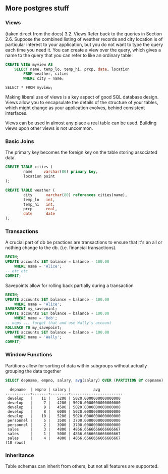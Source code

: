 ## More postgres stuff
### Views
(taken direct from the docs)
3.2. Views 
Refer back to the queries in Section 2.6. Suppose the combined listing of weather records and city location is of particular interest to your application, but you do not want to type the query each time you need it. You can create a view over the query, which gives a name to the query that you can refer to like an ordinary table:

```sql
CREATE VIEW myview AS
    SELECT name, temp_lo, temp_hi, prcp, date, location
        FROM weather, cities
        WHERE city = name;
```

`SELECT * FROM myview;`  


Making liberal use of views is a key aspect of good SQL database design. Views allow you to encapsulate the details of the structure of your tables, which might change as your application evolves, behind consistent interfaces.

Views can be used in almost any place a real table can be used. Building views upon other views is not uncommon.

### Basic Joins
The primary key becomes the foreign key on the table storing associated data.

```sql
CREATE TABLE cities (
        name     varchar(80) primary key,
        location point
);

CREATE TABLE weather (
        city      varchar(80) references cities(name),
        temp_lo   int,
        temp_hi   int,
        prcp      real,
        date      date
);
```

### Transactions
A crucial part of db be practices are transactions to ensure that it's an all or nothing change to the db. (i.e. financial transactions). 

```sql
BEGIN;
UPDATE accounts SET balance = balance - 100.00
    WHERE name = 'Alice';
-- etc etc
COMMIT;
```

Savepoints allow for rolling back partially during a transaction
```sql
BEGIN;
UPDATE accounts SET balance = balance - 100.00
    WHERE name = 'Alice';
SAVEPOINT my_savepoint;
UPDATE accounts SET balance = balance + 100.00
    WHERE name = 'Bob';
-- oops ... forget that and use Wally's account
ROLLBACK TO my_savepoint;
UPDATE accounts SET balance = balance + 100.00
    WHERE name = 'Wally';
COMMIT;
```

### Window Functions
Partitions allow for sorting of data within subgroups without actually grouping the data together

```sql
SELECT depname, empno, salary, avg(salary) OVER (PARTITION BY depname) FROM empsalary;
```

```
  depname  | empno | salary |          avg
-----------+-------+--------+-----------------------
 develop   |    11 |   5200 | 5020.0000000000000000
 develop   |     7 |   4200 | 5020.0000000000000000
 develop   |     9 |   4500 | 5020.0000000000000000
 develop   |     8 |   6000 | 5020.0000000000000000
 develop   |    10 |   5200 | 5020.0000000000000000
 personnel |     5 |   3500 | 3700.0000000000000000
 personnel |     2 |   3900 | 3700.0000000000000000
 sales     |     3 |   4800 | 4866.6666666666666667
 sales     |     1 |   5000 | 4866.6666666666666667
 sales     |     4 |   4800 | 4866.6666666666666667
(10 rows)
```

### Inheritance
Table schemas can inherit from others, but not all features are supported.